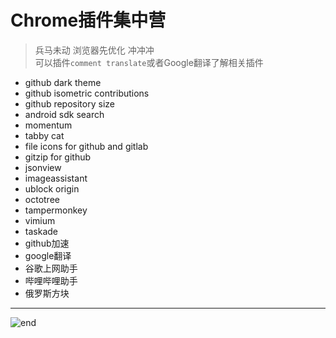 
# **Chrome插件集中营**
>兵马未动 浏览器先优化 冲冲冲  
>可以插件`comment translate`或者Google翻译了解相关插件  
* github dark theme
* github isometric contributions
* github repository size
* android sdk search
* momentum
* tabby cat
* file icons for github and gitlab
* gitzip for github
* jsonview
* imageassistant
* ublock origin
* octotree
* tampermonkey
* vimium
* taskade
* github加速
* google翻译
* 谷歌上网助手
* 哔哩哔哩助手
* 俄罗斯方块



------
![end](https://gitee.com/techpang/img_emoji_libs/raw/master/img_bed/markdown_images/end.jpg '富婆加我吧不想努力了')